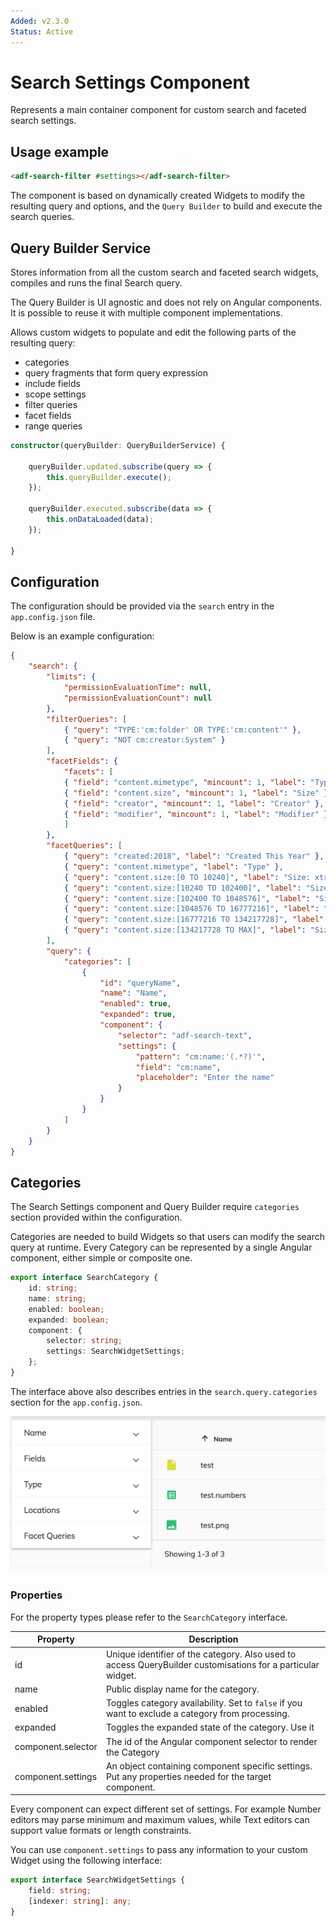 ```yaml
---
Added: v2.3.0
Status: Active
---
```


# Search Settings Component

Represents a main container component for custom search and faceted search settings.

## Usage example

```html
<adf-search-filter #settings></adf-search-filter>
```

The component is based on dynamically created Widgets to modify the resulting query and options,
and the `Query Builder` to build and execute the search queries.

## Query Builder Service

Stores information from all the custom search and faceted search widgets,
compiles and runs the final Search query.

The Query Builder is UI agnostic and does not rely on Angular components.
It is possible to reuse it with multiple component implementations.

Allows custom widgets to populate and edit the following parts of the resulting query:

- categories
- query fragments that form query expression
- include fields
- scope settings
- filter queries
- facet fields
- range queries

```ts
constructor(queryBuilder: QueryBuilderService) {

    queryBuilder.updated.subscribe(query => {
        this.queryBuilder.execute();
    });

    queryBuilder.executed.subscribe(data => {
        this.onDataLoaded(data);
    });

}
```

## Configuration

The configuration should be provided via the `search` entry in the `app.config.json` file.

Below is an example configuration:

```json
{
    "search": {
        "limits": {
            "permissionEvaluationTime": null,
            "permissionEvaluationCount": null
        },
        "filterQueries": [
            { "query": "TYPE:'cm:folder' OR TYPE:'cm:content'" },
            { "query": "NOT cm:creator:System" }
        ],
        "facetFields": {
            "facets": [
            { "field": "content.mimetype", "mincount": 1, "label": "Type" },
            { "field": "content.size", "mincount": 1, "label": "Size" },
            { "field": "creator", "mincount": 1, "label": "Creator" },
            { "field": "modifier", "mincount": 1, "label": "Modifier" }
            ]
        },
        "facetQueries": [
            { "query": "created:2018", "label": "Created This Year" },
            { "query": "content.mimetype", "label": "Type" },
            { "query": "content.size:[0 TO 10240]", "label": "Size: xtra small"},
            { "query": "content.size:[10240 TO 102400]", "label": "Size: small"},
            { "query": "content.size:[102400 TO 1048576]", "label": "Size: medium" },
            { "query": "content.size:[1048576 TO 16777216]", "label": "Size: large" },
            { "query": "content.size:[16777216 TO 134217728]", "label": "Size: xtra large" },
            { "query": "content.size:[134217728 TO MAX]", "label": "Size: XX large" }
        ],
        "query": {
            "categories": [
                {
                    "id": "queryName",
                    "name": "Name",
                    "enabled": true,
                    "expanded": true,
                    "component": {
                        "selector": "adf-search-text",
                        "settings": {
                            "pattern": "cm:name:'(.*?)'",
                            "field": "cm:name",
                            "placeholder": "Enter the name"
                        }
                    }
                }
            ]
        }
    }
}
```

## Categories

The Search Settings component and Query Builder require `categories` section provided within the configuration.

Categories are needed to build Widgets so that users can modify the search query at runtime. Every Category can be represented by a single Angular component, either simple or composite one.

```ts
export interface SearchCategory {
    id: string;
    name: string;
    enabled: boolean;
    expanded: boolean;
    component: {
        selector: string;
        settings: SearchWidgetSettings;
    };
}
```

The interface above also describes entries in the `search.query.categories` section for the `app.config.json`.

![Search Categories](../docassets/images/search-categories-01.png)

### Properties

For the property types please refer to the `SearchCategory` interface.

| Property | Description |
| --- | --- |
| id | Unique identifier of the category. Also used to access QueryBuilder customisations for a particular widget. |
| name | Public display name for the category.  |
| enabled | Toggles category availability. Set to `false` if you want to exclude a category from processing. |
| expanded | Toggles the expanded state of the category. Use it  |
| component.selector | The id of the Angular component selector to render the Category |
| component.settings | An object containing component specific settings. Put any properties needed for the target component. |

Every component can expect different set of settings.
For example Number editors may parse minimum and maximum values, while Text editors can support value formats or length constraints.

You can use `component.settings` to pass any information to your custom Widget using the following interface:

```ts
export interface SearchWidgetSettings {
    field: string;
    [indexer: string]: any;
}
```